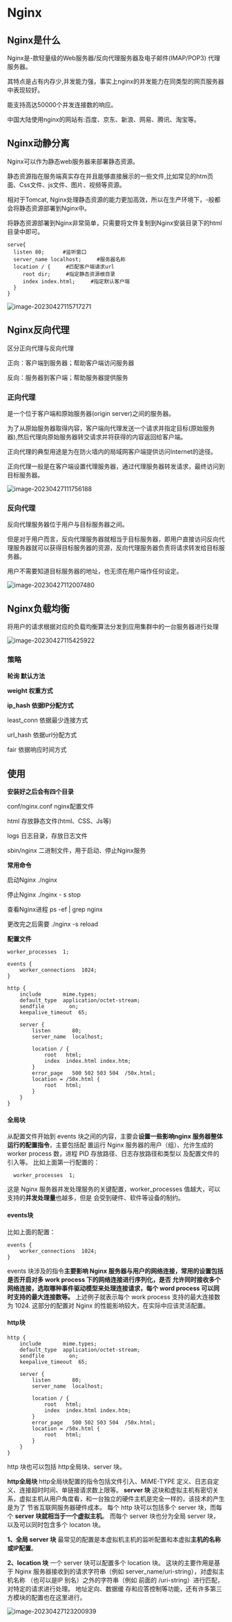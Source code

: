 # Nginx

## Nginx是什么

Nginx是-款轻量级的Web服务器/反向代理服务器及电子邮件(IMAP/POP3) 代理服务器。

其特点是占有内存少,并发能力强，事实上nginx的并发能力在同类型的网页服务器中表现较好。

能支持高达50000个并发连接数的响应。

中国大陆使用nginx的网站有:百度、京东、新浪、网易、腾讯、淘宝等。

## Nginx动静分离

Nginx可以作为静态web服务器来部署静态资源。

静态资源指在服务端真实存在并且能够直接展示的一些文件,比如常见的htm页面、Css文件、js文件、图片、视频等资源。

相对于Tomcat, Nginx处理静态资源的能力更加高效，所以在生产环境下，-般都会将静态资源部署到Nginx中。

将静态资源部署到Nginx非常简单，只需要将文件复制到Nginx安装目录下的html目录中即可。

```
serve{
  listen 80;      #监听窗口
  server_name localhost;     #服务器名称
  location / {     #匹配客户端请求url
     root dir;     #指定静态资源根目录
     index index.html;     #指定默认客户端
  }
}
```

![image-20230427115717271](https://raw.githubusercontent.com/195sjin/myBed/master/images202304271157309.png)

## Nginx反向代理

区分正向代理与反向代理

正向：客户端到服务器；帮助客户端访问服务器

反向：服务器到客户端；帮助服务器提供服务

### 正向代理

是一个位于客户端和原始服务器(origin server)之间的服务器。

为了从原始服务器取得内容，客户端向代理发送一个请求并指定目标(原始服务器),然后代理向原始服务器转交请求并将获得的内容返回给客户端。

正向代理的典型用途是为在防火墙内的局域网客户端提供访问Internet的途径。

正向代理一般是在客户端设置代理服务器，通过代理服务器转发请求，最终访问到目标服务器。



![image-20230427111756188](https://raw.githubusercontent.com/195sjin/myBed/master/images202304271118295.png)

### 反向代理

反向代理服务器位于用户与目标服务器之间。

但是对于用户而言，反向代理服务器就相当于目标服务器，即用户直接访问反向代理服务器就可以获得目标服务器的资源，反向代理服务器负责将请求转发给目标服务器。

用户不需要知道目标服务器的地址，也无须在用户端作任何设定。

![image-20230427112007480](https://raw.githubusercontent.com/195sjin/myBed/master/images202304271120520.png)



## Nginx负载均衡

将用户的请求根据对应的负载均衡算法分发到应用集群中的一台服务器进行处理

![image-20230427115425922](https://raw.githubusercontent.com/195sjin/myBed/master/images202304271154963.png)

### 策略

**轮询     默认方法**

**weight     权重方式**

**ip_hash     依据IP分配方式**

least_conn     依据最少连接方式

url_hash     依据url分配方式

fair     依据响应时间方式

## 使用

**安装好之后会有四个目录**

conf/nginx.conf     nginx配置文件

html     存放静态文件(html、CSS、Js等)

logs     日志目录，存放日志文件

sbin/nginx     二进制文件，用于启动、停止Nginx服务



**常用命令**

启动Nginx     ./nginx

停止Nginx     ./nginx - s stop

查看Nginx进程     ps -ef | grep nginx

更改完之后需要     ./nginx -s reload



**配置文件**

```
worker_processes  1;

events {
    worker_connections  1024;
}

http {
    include       mime.types;
    default_type  application/octet-stream;
    sendfile        on;
    keepalive_timeout  65;

    server {
        listen       80;
        server_name  localhost;

        location / {
            root   html;
            index  index.html index.htm;
        }
        error_page   500 502 503 504  /50x.html;
        location = /50x.html {
            root   html;
        }
    }
}
```

#### 全局块

从配置文件开始到 events 块之间的内容，主要会**设置一些影响nginx 服务器整体运行的配置指令**，主要包括配 置运行 Nginx 服务器的用户（组）、允许生成的 worker process 数，进程 PID 存放路径、日志存放路径和类型以 及配置文件的引入等。
比如上面第一行配置的：

```
  worker_processes  1;
```

这是 Nginx 服务器并发处理服务的关键配置，worker_processes 值越大，可以支持的**并发处理量**也越多，但是 会受到硬件、软件等设备的制约。

#### events块

比如上面的配置：

```
events {
    worker_connections  1024;
}
```

events 块涉及的指令**主要影响 Nginx 服务器与用户的网络连接，常用的设置包括是否开启对多 work process 下的网络连接进行序列化，是否 允许同时接收多个网络连接，选取哪种事件驱动模型来处理连接请求，每个 word process 可以同时支持的最大连接数等。**
上述例子就表示每个 work process 支持的最大连接数为 1024.
这部分的配置对 Nginx 的性能影响较大，在实际中应该灵活配置。

#### http块

```
http {
    include       mime.types;
    default_type  application/octet-stream;
    sendfile        on;
    keepalive_timeout  65;

    server {
        listen       80;
        server_name  localhost;

        location / {
            root   html;
            index  index.html index.htm;
        }
        error_page   500 502 503 504  /50x.html;
        location = /50x.html {
            root   html;
        }
    }
}
```

http 块也可以包括 http全局块、server 块。

**http全局块**
http全局块配置的指令包括文件引入、MIME-TYPE 定义、日志自定义、连接超时时间、单链接请求数上限等。
**server 块**
这块和虚拟主机有密切关系，虚拟主机从用户角度看，和一台独立的硬件主机是完全一样的，该技术的产生是为了 节省互联网服务器硬件成本。
每个 http 块可以包括多个 server 块，而每个 **server 块就相当于一个虚拟主机**。
而每个 server 块也分为全局 server 块，以及可以同时包含多个 locaton 块。

**1、全局 server 块**
最常见的配置是本虚拟机主机的监听配置和本虚拟**主机的名称或IP配置**。

**2、location 块**
一个 server 块可以配置多个 location 块。
这块的主要作用是基于 Nginx 服务器接收到的请求字符串（例如 server_name/uri-string），对虚拟主机名称 （也可以是IP 别名）之外的字符串（例如 前面的 /uri-string）进行匹配，对特定的请求进行处理。 地址定向、数据缓 存和应答控制等功能，还有许多第三方模块的配置也在这里进行。


![image-20230427123200939](https://raw.githubusercontent.com/195sjin/myBed/master/images202304271232996.png)
